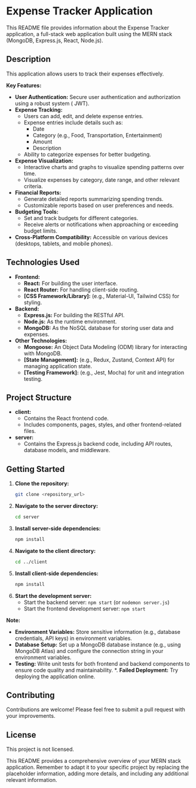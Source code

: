 # Expense Tracker Application

This README file provides information about the Expense Tracker application, a full-stack web application built using the MERN stack (MongoDB, Express.js, React, Node.js).

## Description

This application allows users to track their expenses effectively. 

**Key Features:**

*   **User Authentication:** Secure user authentication and authorization using a robust system ( JWT).
*   **Expense Tracking:**
    *   Users can add, edit, and delete expense entries.
    *   Expense entries include details such as:
        *   Date
        *   Category (e.g., Food, Transportation, Entertainment)
        *   Amount
        *   Description
    *   Ability to categorize expenses for better budgeting.
*   **Expense Visualization:** 
    *   Interactive charts and graphs to visualize spending patterns over time.
    *   Visualize expenses by category, date range, and other relevant criteria.
*   **Financial Reports:** 
    *   Generate detailed reports summarizing spending trends.
    *   Customizable reports based on user preferences and needs.
*   **Budgeting Tools:** 
    *   Set and track budgets for different categories.
    *   Receive alerts or notifications when approaching or exceeding budget limits.
*   **Cross-Platform Compatibility:** Accessible on various devices (desktops, tablets, and mobile phones).

## Technologies Used

*   **Frontend:**
    *   **React:** For building the user interface.
    *   **React Router:** For handling client-side routing.
    *   **[CSS Framework/Library]:** (e.g., Material-UI, Tailwind CSS) for styling.
*   **Backend:**
    *   **Express.js:** For building the RESTful API.
    *   **Node.js:** As the runtime environment.
    *   **MongoDB:** As the NoSQL database for storing user data and expenses.
*   **Other Technologies:**
    *   **Mongoose:** An Object Data Modeling (ODM) library for interacting with MongoDB.
    *   **[State Management]:** (e.g., Redux, Zustand, Context API) for managing application state.
    *   **[Testing Framework]:** (e.g., Jest, Mocha) for unit and integration testing.

## Project Structure

*   **client:**
    *   Contains the React frontend code.
    *   Includes components, pages, styles, and other frontend-related files.
*   **server:**
    *   Contains the Express.js backend code, including API routes, database models, and middleware.

## Getting Started

1.  **Clone the repository:**
    ```bash
    git clone <repository_url>
    ```
2.  **Navigate to the server directory:**
    ```bash
    cd server
    ```
3.  **Install server-side dependencies:**
    ```bash
    npm install
    ```
4.  **Navigate to the client directory:**
    ```bash
    cd ../client
    ```
5.  **Install client-side dependencies:**
    ```bash
    npm install
    ```
6.  **Start the development server:**
    *   Start the backend server: `npm start` (or `nodemon server.js`)
    *   Start the frontend development server: `npm start`

**Note:**

*   **Environment Variables:** Store sensitive information (e.g., database credentials, API keys) in environment variables.
*   **Database Setup:** Set up a MongoDB database instance (e.g., using MongoDB Atlas) and configure the connection string in your environment variables.
*   **Testing:** Write unit tests for both frontend and backend components to ensure code quality and maintainability.
*.  **Failed Deployment:** Try deploying the application online.

## Contributing

Contributions are welcome! Please feel free to submit a pull request with your improvements.

## License

This project is not licensed.

This README provides a comprehensive overview of your MERN stack application. Remember to adapt it to your specific project by replacing the placeholder information, adding more details, and including any additional relevant information.


